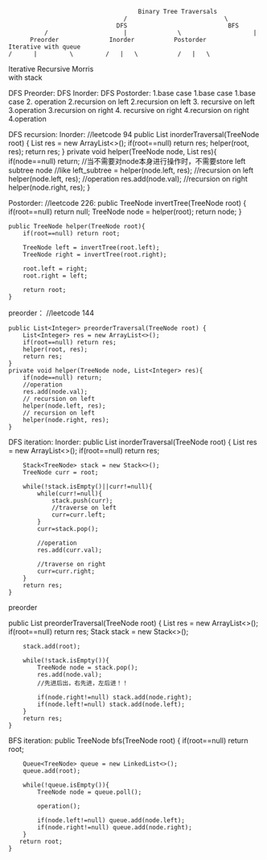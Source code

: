 
                                        Binary Tree Traversals
                                    /                           \
                                  DFS                            BFS
              /                     |              \                    |
          Preorder              Inorder           Postorder         Iterative with queue
    /      |         \         /   |   \           /   |   \ 
Iterative  Recursive  Morris   
with stack


DFS Preorder:               DFS Inorder:             DFS Postorder:
1.base case                 1.base case              1.base case
2. operation                2.recursion on left      2.recursion on left
3. recursive on left        3.operation              3.recursion on right
4. recursive on right       4.recursion on right     4.operation

DFS recursion:
Inorder:
    //leetcode 94
	public List<Integer> inorderTraversal(TreeNode root) {
		List<Integer> res = new ArrayList<>();
		if(root==null) return res;
		helper(root, res);
		return res;
	}
	private void helper(TreeNode node, List<Integer> res){
		if(node==null) return;
        //当不需要对node本身进行操作时，不需要store left subtree node
		//like left_subtree = helper(node.left, res);
		//recursion on left 
		helper(node.left, res);
		//operation
		res.add(node.val);
		//recursion on right
		helper(node.right, res);
	}

Postorder:
	//leetcode 226:
	public TreeNode invertTree(TreeNode root) {
		if(root==null) return null;
		TreeNode node = helper(root);
		return node;
	}

    public TreeNode helper(TreeNode root){
        if(root==null) return root;
        
        TreeNode left = invertTree(root.left);
        TreeNode right = invertTree(root.right);
        
        root.left = right;
        root.right = left;
        
        return root; 
    }

preorder：
//leetcode 144

    public List<Integer> preorderTraversal(TreeNode root) {
		List<Integer> res = new ArrayList<>();
		if(root==null) return res;
		helper(root, res);
		return res;
	}
	private void helper(TreeNode node, List<Integer> res){
		if(node==null) return;
		//operation
		res.add(node.val);
		// recursion on left
		helper(node.left, res);
		// recursion on left
		helper(node.right, res);
	}



DFS iteration:
Inorder:
public List<Integer> inorderTraversal(TreeNode root) {
		List<Integer> res = new ArrayList<>();
		if(root==null) return res;

        Stack<TreeNode> stack = new Stack<>();
        TreeNode curr = root;
        
        while(!stack.isEmpty()||curr!=null){
            while(curr!=null){
                stack.push(curr);
				//traverse on left
                curr=curr.left;
            }
            curr=stack.pop();

            //operation
            res.add(curr.val);

			//traverse on right
            curr=curr.right;
        }
        return res;
    }

preorder

public List<Integer> preorderTraversal(TreeNode root) {
		List<Integer> res = new ArrayList<>();
		if(root==null) return res;
		Stack<TreeNode> stack = new Stack<>();

        stack.add(root);
        
        while(!stack.isEmpty()){
            TreeNode node = stack.pop();
            res.add(node.val);
            //先进后出，右先进，左后进！！

            if(node.right!=null) stack.add(node.right);
            if(node.left!=null) stack.add(node.left);
        }
        return res;
    }


BFS iteration:
public TreeNode bfs(TreeNode root) {
		if(root==null) return root;

        Queue<TreeNode> queue = new LinkedList<>();
        queue.add(root);  
        
        while(!queue.isEmpty()){
            TreeNode node = queue.poll();
            
            operation();
            
            if(node.left!=null) queue.add(node.left);
            if(node.right!=null) queue.add(node.right);
        }
       return root;
    }
